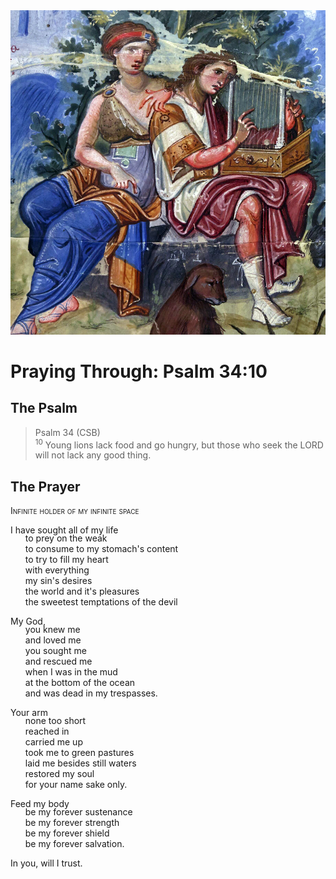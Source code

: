 <img class="intro-right" src="art-paris-psalter.jpg">

<style>
  li {list-style-type: none;}
  p + ul {
    margin-top: -18px;
}
</style>

# Praying Through: Psalm 34:10

## The Psalm

>Psalm 34 (CSB)  
><sup>10</sup> Young lions lack food and go hungry, but those who seek the LORD will not lack any good thing. 

## The Prayer

<div style="font-variant: small-caps;">
Infinite holder of my infinite space
</div>

I have sought all of my life
* to prey on the weak
* to consume to my stomach's content
* to try to fill my heart
* with everything
* my sin's desires
* the world and it's pleasures
* the sweetest temptations of the devil

My God,
* you knew me
* and loved me
* you sought me
* and rescued me
* when I was in the mud
* at the bottom of the ocean
* and was dead in my trespasses.

Your arm
* none too short
* reached in
* carried me up
* took me to green pastures
* laid me besides still waters
* restored my soul
* for your name sake only.

Feed my body
* be my forever sustenance
* be my forever strength
* be my forever shield
* be my forever salvation.

In you, will I trust.
